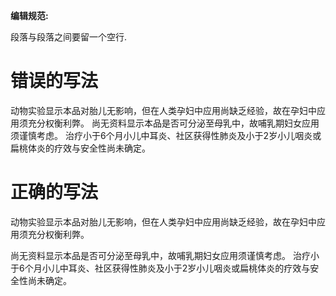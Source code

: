 **编辑规范:**

段落与段落之间要留一个空行.

# 错误的写法

动物实验显示本品对胎儿无影响，但在人类孕妇中应用尚缺乏经验，故在孕妇中应用须充分权衡利弊。
尚无资料显示本品是否可分泌至母乳中，故哺乳期妇女应用须谨慎考虑。
治疗小于6个月小儿中耳炎、社区获得性肺炎及小于2岁小儿咽炎或扁桃体炎的疗效与安全性尚未确定。

# 正确的写法

动物实验显示本品对胎儿无影响，但在人类孕妇中应用尚缺乏经验，故在孕妇中应用须充分权衡利弊。

尚无资料显示本品是否可分泌至母乳中，故哺乳期妇女应用须谨慎考虑。
治疗小于6个月小儿中耳炎、社区获得性肺炎及小于2岁小儿咽炎或扁桃体炎的疗效与安全性尚未确定。